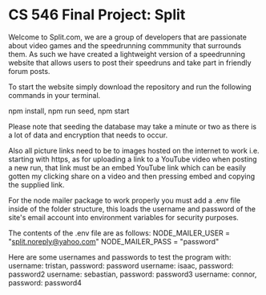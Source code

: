 # CS 546 Final Project: Split

Welcome to Split.com, we are a group of developers that are passionate about video games and the speedrunning commmunity that surrounds them. As such we have created a lightweight version of a speedrunning website that allows users to post their speedruns and take part in friendly forum posts. 

To start the website simply download the repository and run the following commands in your terminal.

npm install,
npm run seed,
npm start

Please note that seeding the database may take a minute or two as there is a lot of data and encryption that needs to occur.

Also all picture links need to be to images hosted on the internet to work i.e. starting with https, as for uploading a link to a YouTube video when posting a new run, that link must be an embed YouTube link which can be easily gotten my clicking share on a video and then pressing embed and copying the supplied link.

For the node mailer package to work properly you must add a .env file inside of the folder structure, this loads the username and password of the site's email account into environment variables for security purposes.

The contents of the .env file are as follows:
NODE_MAILER_USER = "split.noreply@yahoo.com"
NODE_MAILER_PASS = "password"

Here are some usernames and passwords to test the program with:
username: tristan, password: password
username: isaac, password: password2
username: sebastian, password: password3
username: connor, password: password4
